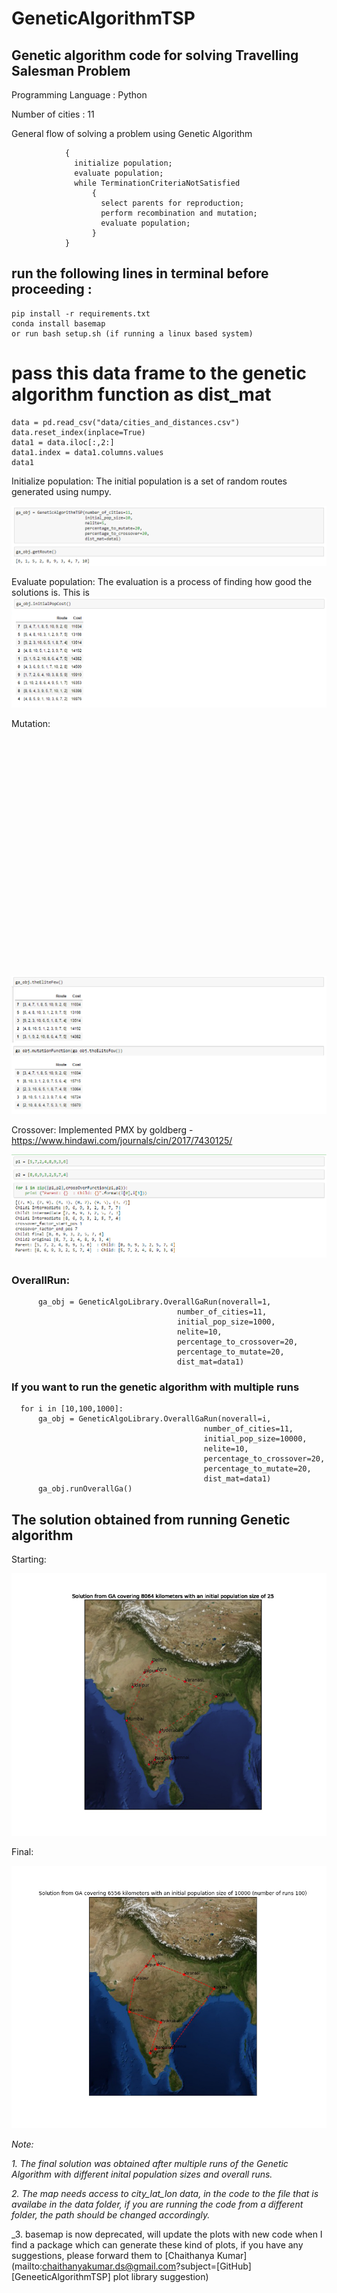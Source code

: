 # GeneticAlgorithmTSP
## Genetic algorithm code for solving Travelling Salesman Problem

Programming Language : Python

Number of cities : 11

General flow of solving a problem using Genetic Algorithm

                {
                  initialize population;
                  evaluate population;
                  while TerminationCriteriaNotSatisfied
                      {
                        select parents for reproduction;
                        perform recombination and mutation;
                        evaluate population;
                      }
                }

## run the following lines in terminal before proceeding :
    pip install -r requirements.txt
    conda install basemap
    or run bash setup.sh (if running a linux based system)
  


# pass this data frame to the genetic algorithm function as dist_mat
    data = pd.read_csv("data/cities_and_distances.csv")
    data.reset_index(inplace=True)
    data1 = data.iloc[:,2:]
    data1.index = data1.columns.values
    data1
Initialize population:
The initial population is a set of random routes generated using numpy.

<img src = "img/route_generation.PNG">

Evaluate population:
The evaluation is a process of finding how good the solutions is. This is <img src = "img/initial_population_cost.PNG">

Mutation:

<img src = "img/mutation.gif">

<img src = "img/mutation.PNG" >

Crossover:
Implemented PMX by goldberg - https://www.hindawi.com/journals/cin/2017/7430125/

<img src = "img/pmxcrossover_exp.jpg" >

### OverallRun:
          ga_obj = GeneticAlgoLibrary.OverallGaRun(noverall=1,
                                         number_of_cities=11,
                                         initial_pop_size=1000,
                                         nelite=10,
                                         percentage_to_crossover=20,
                                         percentage_to_mutate=20,
                                         dist_mat=data1)
### If you want to run the genetic algorithm with multiple runs
      for i in [10,100,1000]:
          ga_obj = GeneticAlgoLibrary.OverallGaRun(noverall=i,
                                               number_of_cities=11,
                                               initial_pop_size=10000,
                                               nelite=10,
                                               percentage_to_crossover=20,
                                               percentage_to_mutate=20,
                                               dist_mat=data1)
          ga_obj.runOverallGa()
## The solution obtained from running Genetic algorithm

Starting:

<img src = "img/start.png" >

Final:

<img src = "img/final_sol.jpg" >


_Note:_

_1. The final solution was obtained after multiple runs of the Genetic Algorithm with different inital population sizes and overall runs._

_2. The map needs access to city_lat_lon data, in the code to the file that is availabe in the data folder, if you are running the code from a different folder, the path should be changed accordingly._


_3. basemap is now deprecated, will update the plots with new code when I find a package which can generate these kind of plots, if you have any suggestions, please forward them to [Chaithanya Kumar](mailto:chaithanyakumar.ds@gmail.com?subject=[GitHub][GeneeticAlgorithmTSP] plot library suggestion)

